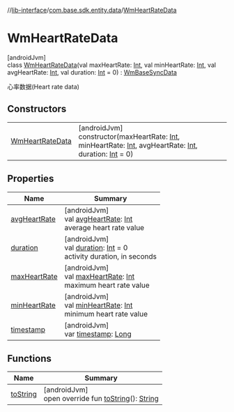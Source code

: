 //[lib-interface](../../../index.md)/[com.base.sdk.entity.data](../index.md)/[WmHeartRateData](index.md)

# WmHeartRateData

[androidJvm]\
class [WmHeartRateData](index.md)(val maxHeartRate: [Int](https://kotlinlang.org/api/latest/jvm/stdlib/kotlin/-int/index.html), val minHeartRate: [Int](https://kotlinlang.org/api/latest/jvm/stdlib/kotlin/-int/index.html), val avgHeartRate: [Int](https://kotlinlang.org/api/latest/jvm/stdlib/kotlin/-int/index.html), val duration: [Int](https://kotlinlang.org/api/latest/jvm/stdlib/kotlin/-int/index.html) = 0) : [WmBaseSyncData](../-wm-base-sync-data/index.md)

心率数据(Heart rate data)

## Constructors

| | |
|---|---|
| [WmHeartRateData](-wm-heart-rate-data.md) | [androidJvm]<br>constructor(maxHeartRate: [Int](https://kotlinlang.org/api/latest/jvm/stdlib/kotlin/-int/index.html), minHeartRate: [Int](https://kotlinlang.org/api/latest/jvm/stdlib/kotlin/-int/index.html), avgHeartRate: [Int](https://kotlinlang.org/api/latest/jvm/stdlib/kotlin/-int/index.html), duration: [Int](https://kotlinlang.org/api/latest/jvm/stdlib/kotlin/-int/index.html) = 0) |

## Properties

| Name | Summary |
|---|---|
| [avgHeartRate](avg-heart-rate.md) | [androidJvm]<br>val [avgHeartRate](avg-heart-rate.md): [Int](https://kotlinlang.org/api/latest/jvm/stdlib/kotlin/-int/index.html)<br>average heart rate value |
| [duration](duration.md) | [androidJvm]<br>val [duration](duration.md): [Int](https://kotlinlang.org/api/latest/jvm/stdlib/kotlin/-int/index.html) = 0<br>activity duration, in seconds |
| [maxHeartRate](max-heart-rate.md) | [androidJvm]<br>val [maxHeartRate](max-heart-rate.md): [Int](https://kotlinlang.org/api/latest/jvm/stdlib/kotlin/-int/index.html)<br>maximum heart rate value |
| [minHeartRate](min-heart-rate.md) | [androidJvm]<br>val [minHeartRate](min-heart-rate.md): [Int](https://kotlinlang.org/api/latest/jvm/stdlib/kotlin/-int/index.html)<br>minimum heart rate value |
| [timestamp](../-wm-base-sync-data/timestamp.md) | [androidJvm]<br>var [timestamp](../-wm-base-sync-data/timestamp.md): [Long](https://kotlinlang.org/api/latest/jvm/stdlib/kotlin/-long/index.html) |

## Functions

| Name | Summary |
|---|---|
| [toString](to-string.md) | [androidJvm]<br>open override fun [toString](to-string.md)(): [String](https://kotlinlang.org/api/latest/jvm/stdlib/kotlin/-string/index.html) |
